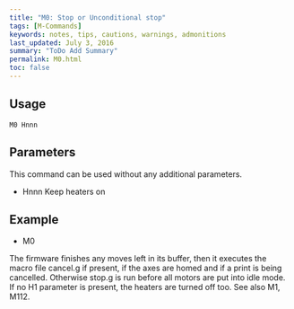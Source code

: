 ```yaml
---
title: "M0: Stop or Unconditional stop" 
tags: [M-Commands]
keywords: notes, tips, cautions, warnings, admonitions
last_updated: July 3, 2016
summary: "ToDo Add Summary"
permalink: M0.html
toc: false
---
```



## Usage ##
```
M0 Hnnn
```
## Parameters ##

This command can be used without any additional parameters.
+ Hnnn Keep heaters on

## Example ##

+ M0

The firmware finishes any moves left in its buffer, then it executes the macro file cancel.g if present, if the axes are homed and if a print is being cancelled. Otherwise stop.g is run before all motors are put into idle mode. If no H1 parameter is present, the heaters are turned off too. See also M1, M112.

